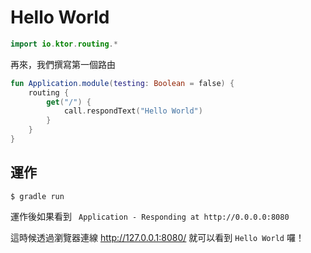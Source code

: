 # Hello World

```kotlin
import io.ktor.routing.*
```

再來，我們撰寫第一個路由

```kotlin
fun Application.module(testing: Boolean = false) {
    routing {
        get("/") {
            call.respondText("Hello World")
        }
    }
}
```

## 運作

```
$ gradle run
```

運作後如果看到 ` Application - Responding at http://0.0.0.0:8080` 

這時候透過瀏覽器連線 http://127.0.0.1:8080/ 就可以看到 `Hello World` 囉！
